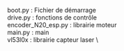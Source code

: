 boot.py : Fichier de démarrage \
drive.py : fonctions de contrôle \
encoder_N20_esp.py : librairie moteur \
main.py : main \
vl53l0x : librairie capteur laser \

